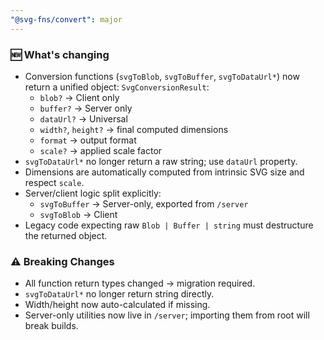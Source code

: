 ```yaml
---
"@svg-fns/convert": major
---
```


### 🆕 What's changing

- Conversion functions (`svgToBlob`, `svgToBuffer`, `svgToDataUrl*`) now return a unified object: `SvgConversionResult`:
  - `blob?` → Client only
  - `buffer?` → Server only
  - `dataUrl?` → Universal
  - `width?`, `height?` → final computed dimensions
  - `format` → output format
  - `scale?` → applied scale factor
- `svgToDataUrl*` no longer return a raw string; use `dataUrl` property.
- Dimensions are automatically computed from intrinsic SVG size and respect `scale`.
- Server/client logic split explicitly:
  - `svgToBuffer` → Server-only, exported from `/server`
  - `svgToBlob` → Client
- Legacy code expecting raw `Blob | Buffer | string` must destructure the returned object.

### ⚠️ Breaking Changes

- All function return types changed → migration required.
- `svgToDataUrl*` no longer return string directly.
- Width/height now auto-calculated if missing.
- Server-only utilities now live in `/server`; importing them from root will break builds.
